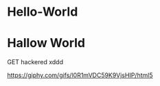# Hello-World
<h1>Hallow World</h1>



GET hackered xddd

https://giphy.com/gifs/l0R1mVDC59K9VjsHIP/html5

